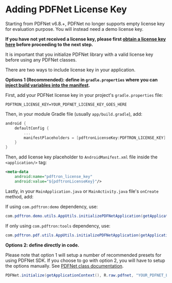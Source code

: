 # Adding PDFNet License Key

Starting from PDFNet v6.8.+, PDFNet no longer supports empty license key for evaluation purpose. You will instead need a demo license key.

**If you have not yet received a license key, please first [obtain a license key here](https://www.pdftron.com/pdfnet/mobile/request_trial.html) before proceeding to the next step.**

It is important that you initialize PDFNet library with a valid license key before using any PDFNet classes.

There are two ways to include license key in your application.

**Options 1 (Recommended): define in `gradle.properties` where you can [inject build variables into the manifest](https://developer.android.com/studio/build/manifest-build-variables.html).**

First, add your PDFNet license key in your project's `gradle.properties` file:

```
PDFTRON_LICENSE_KEY=YOUR_PDFNET_LICENSE_KEY_GOES_HERE
```

Then, in your module Gradle file (usually `app/build.gradle`), add:

```groovy
android {
    defaultConfig {
        ...
        manifestPlaceholders = [pdftronLicenseKey:PDFTRON_LICENSE_KEY]
    }
}
```

Then, add license key placeholder to `AndroidManifest.xml` file inside the `<application/>` tag:

```xml
<meta-data
    android:name="pdftron_license_key"
    android:value="${pdftronLicenseKey}"/>
```

Lastly, in your `MainApplication.java` or `MainActivity.java` file's `onCreate` method, add:

If using `com.pdftron:demo` dependency, use:
```java
com.pdftron.demo.utils.AppUtils.initializePDFNetApplication(getApplicationContext())
```

If only using `com.pdftron:tools` dependency, use:
```java
com.pdftron.pdf.utils.AppUtils.initializePDFNetApplication(getApplicationContext())
```

**Options 2: define directly in code.**

Please note that option 1 will setup a number of recommended presets for using PDFNet SDK. If you choose to go with option 2, you will have to setup the options manually. See [PDFNet class documentation](https://www.pdftron.com/pdfnet/mobile/docs/Android/pdfnet/javadoc/reference/com/pdftron/pdf/PDFNet.html).
```java
PDFNet.initialize(getApplicationContext(), R.raw.pdfnet, "YOUR_PDFNET_LICENSE_KEY_GOES_HERE");
```